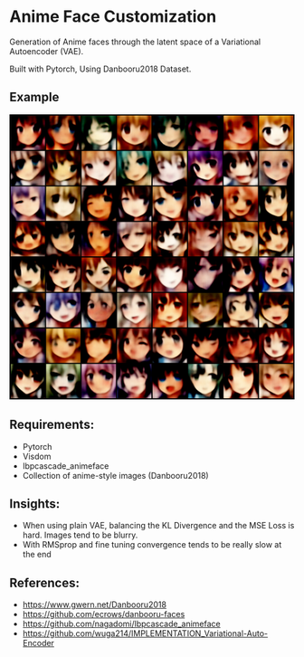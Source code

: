 # Anime Face Customization

Generation of Anime faces through the latent space of a Variational Autoencoder (VAE).

Built with Pytorch, Using Danbooru2018 Dataset.

## Example

![Random Samples](results/Saved/latent_512_tloss_567.png)

## Requirements:

- Pytorch
- Visdom
- lbpcascade_animeface
- Collection of anime-style images (Danbooru2018)

## Insights:

- When using plain VAE, balancing the KL Divergence and the MSE Loss is hard. Images tend to be blurry.
- With RMSprop and fine tuning convergence tends to be really slow at the end

## References:

- https://www.gwern.net/Danbooru2018
- https://github.com/ecrows/danbooru-faces
- https://github.com/nagadomi/lbpcascade_animeface
- https://github.com/wuga214/IMPLEMENTATION_Variational-Auto-Encoder

